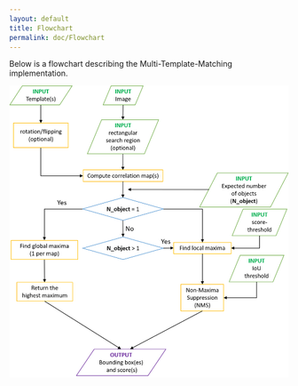 ```yaml
---
layout: default
title: Flowchart
permalink: doc/Flowchart
---
```

Below is a flowchart describing the Multi-Template-Matching implementation.  

![Image](images/Flowchart.png)
